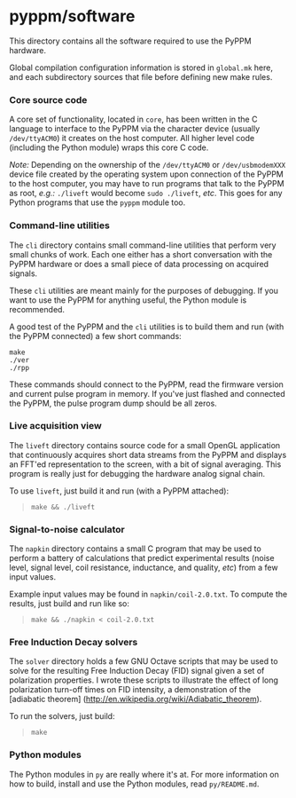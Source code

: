 # pyppm/software

This directory contains all the software required to use the PyPPM hardware.

Global compilation configuration information is stored in `global.mk` here,
and each subdirectory sources that file before defining new make rules.

### Core source code

A core set of functionality, located in `core`, has been written in the C
language to interface to the PyPPM via the character device (usually
`/dev/ttyACM0`) it creates on the host computer. All higher level code
(including the Python module) wraps this core C code.

*Note:* Depending on the ownership of the `/dev/ttyACM0` or `/dev/usbmodemXXX`
device file created by the operating system upon connection of the PyPPM to
the host computer, you may have to run programs that talk to the PyPPM as
root, _e.g.:_ `./liveft` would become `sudo ./liveft`, _etc_. This goes for
any Python programs that use the `pyppm` module too.

### Command-line utilities

The `cli` directory contains small command-line utilities that perform very
small chunks of work. Each one either has a short conversation with the
PyPPM hardware or does a small piece of data processing on acquired
signals.

These `cli` utilities are meant mainly for the purposes of debugging. If you
want to use the PyPPM for anything useful, the Python module is recommended.

A good test of the PyPPM and the `cli` utilities is to build them and run
(with the PyPPM connected) a few short commands:

```
make
./ver
./rpp
```

These commands should connect to the PyPPM, read the firmware version and
current pulse program in memory. If you've just flashed and connected the
PyPPM, the pulse program dump should be all zeros.

### Live acquisition view

The `liveft` directory contains source code for a small OpenGL application that
continuously acquires short data streams from the PyPPM and displays an FFT'ed
representation to the screen, with a bit of signal averaging. This program is
really just for debugging the hardware analog signal chain.

To use `liveft`, just build it and run (with a PyPPM attached):

> `make && ./liveft`

### Signal-to-noise calculator

The `napkin` directory contains a small C program that may be used to perform
a battery of calculations that predict experimental results (noise level,
signal level, coil resistance, inductance, and quality, _etc_) from a few
input values.

Example input values may be found in `napkin/coil-2.0.txt`. To compute the
results, just build and run like so:

> `make && ./napkin < coil-2.0.txt`

### Free Induction Decay solvers

The `solver` directory holds a few GNU Octave scripts that may be used to
solve for the resulting Free Induction Decay (FID) signal given a set of
polarization properties. I wrote these scripts to illustrate the effect of
long polarization turn-off times on FID intensity, a demonstration of the
[adiabatic theorem] (http://en.wikipedia.org/wiki/Adiabatic_theorem).

To run the solvers, just build:

> `make`

### Python modules

The Python modules in `py` are really where it's at. For more information on
how to build, install and use the Python modules, read `py/README.md`.

